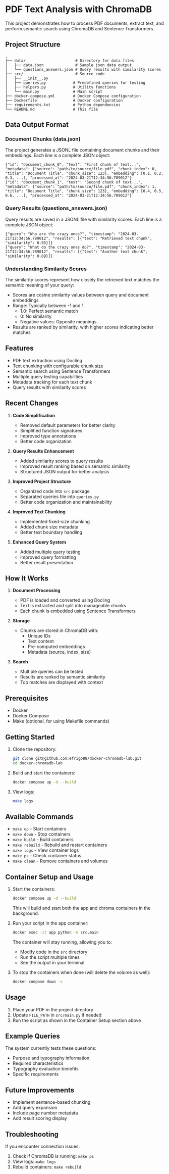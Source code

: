 # PDF Text Analysis with ChromaDB

This project demonstrates how to process PDF documents, extract text, and perform semantic search using ChromaDB and Sentence Transformers.

## Project Structure

```
.
├── data/                      # Directory for data files
│   ├── data.json              # Sample json data output
│   └── questions_answers.json # Query results with similarity scores
├── src/                       # Source code
│   ├── __init__.py
│   ├── queries.py            # Predefined queries for testing
│   ├── helpers.py            # Utility functions
│   └── main.py               # Main script
├── docker-compose.yml        # Docker Compose configuration
├── Dockerfile                # Docker configuration
├── requirements.txt          # Python dependencies
└── README.md                 # This file
```

## Data Output Format

### Document Chunks (data.json)

The project generates a JSONL file containing document chunks and their embeddings. Each line is a complete JSON object:

```jsonl
{"id": "document_chunk_0", "text": "First chunk of text...", "metadata": {"source": "path/to/source/file.pdf", "chunk_index": 0, "title": "Document Title", "chunk_size": 123}, "embedding": [0.1, 0.2, 0.3, ...], "processed_at": "2024-03-21T12:34:56.789012"}
{"id": "document_chunk_1", "text": "Second chunk of text...", "metadata": {"source": "path/to/source/file.pdf", "chunk_index": 1, "title": "Document Title", "chunk_size": 123}, "embedding": [0.4, 0.5, 0.6, ...], "processed_at": "2024-03-21T12:34:56.789012"}
```

### Query Results (questions_answers.json)

Query results are saved in a JSONL file with similarity scores. Each line is a complete JSON object:

```jsonl
{"query": "Who are the crazy ones?", "timestamp": "2024-03-21T12:34:56.789012", "results": [{"text": "Retrieved text chunk", "similarity": 0.95}]}
{"query": "What do the crazy ones do?", "timestamp": "2024-03-21T12:34:56.789012", "results": [{"text": "Another text chunk", "similarity": 0.89}]}
```

### Understanding Similarity Scores

The similarity scores represent how closely the retrieved text matches the semantic meaning of your query:

- Scores are cosine similarity values between query and document embeddings
- Range: Typically between -1 and 1
  - 1.0: Perfect semantic match
  - 0: No similarity
  - Negative values: Opposite meanings
- Results are ranked by similarity, with higher scores indicating better matches

## Features

- PDF text extraction using Docling
- Text chunking with configurable chunk size
- Semantic search using Sentence Transformers
- Multiple query testing capabilities
- Metadata tracking for each text chunk
- Query results with similarity scores

## Recent Changes

1. **Code Simplification**

   - Removed default parameters for better clarity
   - Simplified function signatures
   - Improved type annotations
   - Better code organization

2. **Query Results Enhancement**

   - Added similarity scores to query results
   - Improved result ranking based on semantic similarity
   - Structured JSON output for better analysis

3. **Improved Project Structure**

   - Organized code into `src` package
   - Separated queries file into `queries.py`
   - Better code organization and maintainability

4. **Improved Text Chunking**

   - Implemented fixed-size chunking
   - Added chunk size metadata
   - Better text boundary handling

5. **Enhanced Query System**
   - Added multiple query testing
   - Improved query formatting
   - Better result presentation

## How It Works

1. **Document Processing**

   - PDF is loaded and converted using Docling
   - Text is extracted and split into manageable chunks
   - Each chunk is embedded using Sentence Transformers

2. **Storage**

   - Chunks are stored in ChromaDB with:
     - Unique IDs
     - Text content
     - Pre-computed embeddings
     - Metadata (source, index, size)

3. **Search**
   - Multiple queries can be tested
   - Results are ranked by semantic similarity
   - Top matches are displayed with context

## Prerequisites

- Docker
- Docker Compose
- Make (optional, for using Makefile commands)

## Getting Started

1. Clone the repository:

   ```bash
   git clone git@github.com:efrigo88/docker-chromadb-lab.git
   cd docker-chromadb-lab
   ```

2. Build and start the containers:

   ```bash
   docker compose up -d --build
   ```

3. View logs:
   ```bash
   make logs
   ```

## Available Commands

- `make up` - Start containers
- `make down` - Stop containers
- `make build` - Build containers
- `make rebuild` - Rebuild and restart containers
- `make logs` - View container logs
- `make ps` - Check container status
- `make clean` - Remove containers and volumes

## Container Setup and Usage

1. Start the containers:

   ```bash
   docker compose up -d --build
   ```

   This will build and start both the app and chroma containers in the background.

2. Run your script in the app container:

   ```bash
   docker exec -it app python -m src.main
   ```

   The container will stay running, allowing you to:

   - Modify code in the `src` directory
   - Run the script multiple times
   - See the output in your terminal

3. To stop the containers when done (will delete the volume as well):
   ```bash
   docker compose down -v
   ```

## Usage

1. Place your PDF in the project directory
2. Update `FILE_PATH` in `src/main.py` if needed
3. Run the script as shown in the Container Setup section above

## Example Queries

The system currently tests these questions:

- Purpose and typography information
- Required characteristics
- Typography evaluation benefits
- Specific requirements

## Future Improvements

- Implement sentence-based chunking
- Add query expansion
- Include page number metadata
- Add result scoring display

## Troubleshooting

If you encounter connection issues:

1. Check if ChromaDB is running: `make ps`
2. View logs: `make logs`
3. Rebuild containers: `make rebuild`
